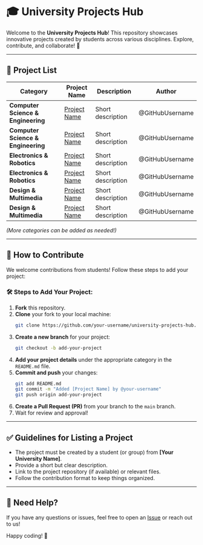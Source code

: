# 🎓 University Projects Hub

Welcome to the **University Projects Hub**! This repository showcases innovative projects created by students across various disciplines. Explore, contribute, and collaborate! 🚀

---

## 📂 Project List

| Category | Project Name | Description | Author |
|----------|-------------|-------------|--------|
| **Computer Science & Engineering** | [Project Name](project-link) | Short description | @GitHubUsername |
| **Computer Science & Engineering** | [Project Name](project-link) | Short description | @GitHubUsername |
| **Electronics & Robotics** | [Project Name](project-link) | Short description | @GitHubUsername |
| **Electronics & Robotics** | [Project Name](project-link) | Short description | @GitHubUsername |
| **Design & Multimedia** | [Project Name](project-link) | Short description | @GitHubUsername |
| **Design & Multimedia** | [Project Name](project-link) | Short description | @GitHubUsername |

*(More categories can be added as needed!)*

---

## 📜 How to Contribute

We welcome contributions from students! Follow these steps to add your project:

### 🛠 Steps to Add Your Project:
1. **Fork** this repository.
2. **Clone** your fork to your local machine:
   ```sh
   git clone https://github.com/your-username/university-projects-hub.git
   ```
3. **Create a new branch** for your project:
   ```sh
   git checkout -b add-your-project
   ```
4. **Add your project details** under the appropriate category in the `README.md` file.
5. **Commit and push** your changes:
   ```sh
   git add README.md
   git commit -m "Added [Project Name] by @your-username"
   git push origin add-your-project
   ```
6. **Create a Pull Request (PR)** from your branch to the `main` branch.
7. Wait for review and approval!

---

## ✅ Guidelines for Listing a Project
- The project must be created by a student (or group) from **[Your University Name]**.
- Provide a short but clear description.
- Link to the project repository (if available) or relevant files.
- Follow the contribution format to keep things organized.

---

## 💬 Need Help?
If you have any questions or issues, feel free to open an [Issue](https://github.com/your-repo/issues) or reach out to us!

Happy coding! 🎉
